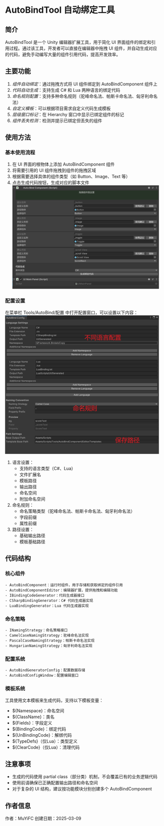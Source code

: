 # AutoBindTool 自动绑定工具

## 简介
AutoBindTool 是一个 Unity 编辑器扩展工具，用于简化 UI 界面组件的绑定和引用过程。通过该工具，开发者可以直接在编辑器中拖拽 UI 组件，并自动生成对应的代码，避免手动编写大量的组件引用代码，提高开发效率。

## 主要功能
1. *组件自动绑定*：通过拖拽方式将 UI 组件绑定到 AutoBindComponent 组件上
2. *代码自动生成*：支持生成 C# 和 Lua 两种语言的绑定代码
3. *命名规则配置*：支持多种命名规则（驼峰命名法、帕斯卡命名法、匈牙利命名法）
4. *自定义模板*：可以根据项目需求自定义代码生成模板
5. *层级窗口标记*：在 Hierarchy 窗口中显示已绑定组件的标记
6. *组件丢失检测*：检测并提示已绑定但丢失的组件

## 使用方法
### 基本使用流程
1. 在 UI 界面的根物体上添加 AutoBindComponent 组件
2. 将需要引用的 UI 组件拖拽到组件的拖拽区域
3. 根据需要选择具体的组件类型（如 Button、Image、Text 等）
4. 点击生成代码按钮，生成对应的脚本文件
![绑定效果](./Doc/Snipaste_2025-03-09_20-19-31.png)

### 配置设置
在菜单栏 Tools/AutoBind/配置 中打开配置窗口，可以设置以下内容：
![配置说明](./Doc/Snipaste_2025-03-09_19-56-49.png)
1. 语言设置：
    - 支持的语言类型（C#、Lua）
    - 文件扩展名
    - 模板路径
    - 输出路径
    - 命名空间
    - 附加命名空间
2. 命名规则：
    - 命名策略类型（驼峰命名法、帕斯卡命名法、匈牙利命名法）
    - 字段前缀
    - 属性前缀
3. 路径设置：
    - 基础输出路径
    - 模板基础路径

## 代码结构
### 核心组件
    - AutoBindComponent：运行时组件，用于存储和获取绑定的组件引用
    - AutoBindComponentEditor：编辑器扩展，提供拖拽和编辑功能
    - IBindingCodeGenerator：代码生成器接口
    - CSharpBindingGenerator：C# 代码生成器实现
    - LuaBindingGenerator：Lua 代码生成器实现
### 命名策略
    - INamingStrategy：命名策略接口
    - CamelCaseNamingStrategy：驼峰命名法实现
    - PascalCaseNamingStrategy：帕斯卡命名法实现
    - HungarianNamingStrategy：匈牙利命名法实现
### 配置系统
    - AutoBindGeneratorConfig：配置数据存储
    - AutoBindConfigWindow：配置编辑窗口
### 模板系统
工具使用文本模板来生成代码，支持以下模板变量：
- ${Namespace}：命名空间
- ${ClassName}：类名
- ${Fields}：字段定义
- ${BindingCode}：绑定代码
- ${UnBindingCode}：解绑代码
- ${TypeDefs}（仅Lua）：类型定义
- ${ClearCode}（仅Lua）：清理代码

## 注意事项
- 生成的代码使用 partial class（部分类）机制，不会覆盖已有的业务逻辑代码
- 使用前请确保已正确配置输出路径和命名空间
- 对于复杂的 UI 结构，建议按功能模块分别创建多个 AutoBindComponent

## 作者信息
作者：MuYiFC
创建日期：2025-03-09